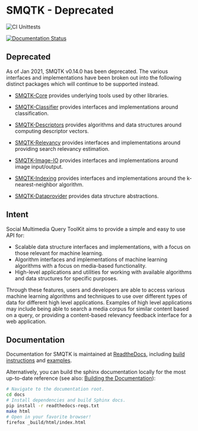 # SMQTK - Deprecated
![CI Unittests](https://github.com/Kitware/SMQTK/workflows/CI%20Unittests/badge.svg)

[![Documentation Status](https://readthedocs.org/projects/smqtk/badge/?version=latest)](https://smqtk.readthedocs.io/en/latest/?badge=latest)

## Deprecated
As of Jan 2021, SMQTK v0.14.0 has been deprecated. The various interfaces and implementations have been broken out into the following distinct packages which will continue to be supported instead.

* [SMQTK-Core](https://github.com/Kitware/SMQTK-Core) provides underlying tools used by other libraries.

* [SMQTK-Classifier](https://github.com/Kitware/SMQTK-Classifier) provides interfaces and implementations around classification.

* [SMQTK-Descriptors](https://github.com/Kitware/SMQTK-Descriptors) provides algorithms and data structures around computing descriptor vectors.

* [SMQTK-Relevancy](https://github.com/Kitware/SMQTK-Relevancy) provides interfaces and implementations around providing search relevancy estimation.

* [SMQTK-Image-IO](https://github.com/Kitware/SMQTK-Image-IO) provides interfaces and implementations around image input/output.

* [SMQTK-Indexing](https://github.com/Kitware/SMQTK-Indexing) provides interfaces and implementations around the k-nearest-neighbor algorithm.

* [SMQTK-Dataprovider](https://github.com/Kitware/SMQTK-Dataprovider) provides data structure abstractions.

## Intent
Social Multimedia Query ToolKit aims to provide a simple and easy to use API for:

* Scalable data structure interfaces and implementations, with a focus on those relevant for machine learning.
* Algorithm interfaces and implementations of machine learning algorithms with a focus on media-based functionality.
* High-level applications and utilities for working with available algorithms and data structures for specific purposes.

Through these features, users and developers are able to access various machine learning algorithms and techniques to use over different types of data for different high level applications.
Examples of high level applications may include being able to search a media corpus for similar content based on a query, or providing a content-based relevancy feedback interface for a web application.

## Documentation

Documentation for SMQTK is maintained at
[ReadtheDocs](https://smqtk.readthedocs.org), including
[build instructions](https://smqtk.readthedocs.io/en/latest/installation.html)
and [examples](https://smqtk.readthedocs.org/en/latest/examples/overview.html).

Alternatively, you can build the sphinx documentation locally for the most
up-to-date reference (see also: [Building the Documentation](
https://smqtk.readthedocs.io/en/latest/installation.html#building-the-documentation)):
```bash
# Navigate to the documentation root.
cd docs
# Install dependencies and build Sphinx docs.
pip install -r readthedocs-reqs.txt
make html
# Open in your favorite browser!
firefox _build/html/index.html
```
